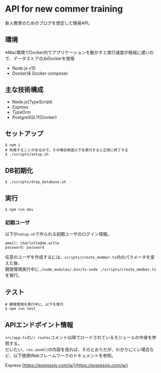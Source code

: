 # API for new commer training
新人教育のためのブログを想定した簡易API。

## 環境
※Mac環境でDocker内でアプリケーションを動かすと実行速度が極端に遅いので、データストアのみDockerを使用
- Node.js v15
- Docker(& Docker compose)

## 主な技術構成
- Node.js(TypeScript)
- Express
- TypeOrm
- PostgreSQL11(Docker)

## セットアップ
```
$ npm i
# 失敗することがあるので、その場合再度以下を実行すると正常に終了する
$ ./scripts/setup.sh
```

## DB初期化
```
$ ./scripts/drop_database.sh
```

## 実行
```
$ npm run dev
```

### 初期ユーザ
以下が`setup.sh`で作られる初期ユーザのログイン情報。
```
email: charlotte@de.witte
password: password
```
任意のユーザを作成するには、`scripts/create_member.ts`内のパラメータを変えた後、  
開発環境実行中に`./node_modules/.bin/ts-node ./scripts/create_member.ts`を実行。

## テスト
```
# 開発環境を実行中に、以下を実行
$ npm run test
```

## APIエンドポイント情報
`src/app.ts`の`// routes`コメント以降でロードされているモジュールの中身を参照する。  
だいたい、`res.send()`の内容を見れば、そのとおりだが、わかりにくい場合など、以下使用Webフレームワークのドキュメントを参照。  

Express
[https://expressjs.com/ja/](https://expressjs.com/ja/)